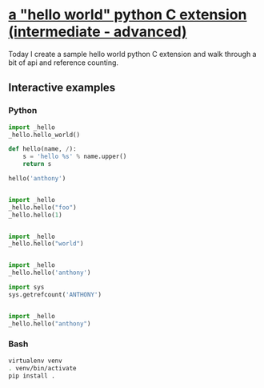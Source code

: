 # [a "hello world" python C extension (intermediate - advanced)](https://youtu.be/HrEzCI3jIHw)

Today I create a sample hello world python C extension and walk through a bit of api and reference counting.

## Interactive examples

### Python

```python
import _hello
_hello.hello_world()

def hello(name, /):
    s = 'hello %s' % name.upper()
    return s

hello('anthony')


import _hello
_hello.hello("foo")
_hello.hello(1)


import _hello
_hello.hello("world")


import _hello
_hello.hello('anthony')

import sys
sys.getrefcount('ANTHONY')


import _hello
_hello.hello("anthony")
```

### Bash

```bash
virtualenv venv
. venv/bin/activate
pip install .
```
